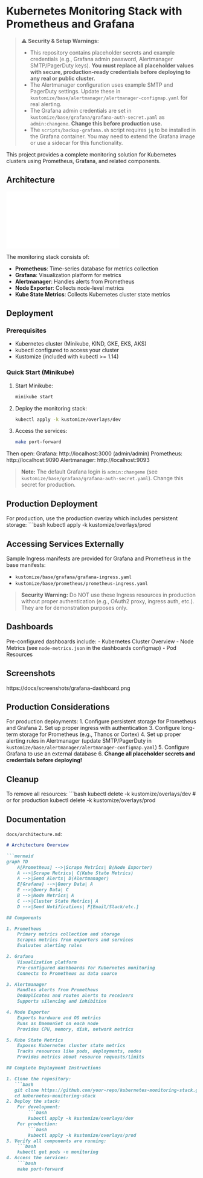 # Kubernetes Monitoring Stack with Prometheus and Grafana

> **⚠️ Security & Setup Warnings:**
> - This repository contains placeholder secrets and example credentials (e.g., Grafana admin password, Alertmanager SMTP/PagerDuty keys). **You must replace all placeholder values with secure, production-ready credentials before deploying to any real or public cluster.**
> - The Alertmanager configuration uses example SMTP and PagerDuty settings. Update these in `kustomize/base/alertmanager/alertmanager-configmap.yaml` for real alerting.
> - The Grafana admin credentials are set in `kustomize/base/grafana/grafana-auth-secret.yaml` as `admin:changeme`. **Change this before production use.**
> - The `scripts/backup-grafana.sh` script requires `jq` to be installed in the Grafana container. You may need to extend the Grafana image or use a sidecar for this functionality.

This project provides a complete monitoring solution for Kubernetes clusters using Prometheus, Grafana, and related components.

## Architecture

![Architecture Diagram](docs/architecture.md)

The monitoring stack consists of:
- **Prometheus**: Time-series database for metrics collection
- **Grafana**: Visualization platform for metrics
- **Alertmanager**: Handles alerts from Prometheus
- **Node Exporter**: Collects node-level metrics
- **Kube State Metrics**: Collects Kubernetes cluster state metrics

## Deployment

### Prerequisites
- Kubernetes cluster (Minikube, KIND, GKE, EKS, AKS)
- kubectl configured to access your cluster
- Kustomize (included with kubectl >= 1.14)

### Quick Start (Minikube)

1. Start Minikube:
   ```bash
   minikube start
2. Deploy the monitoring stack:
    ```bash
    kubectl apply -k kustomize/overlays/dev
3. Access the services:
    ```bash
    make port-forward

Then open:
    Grafana: http://localhost:3000 (admin/admin)
    Prometheus: http://localhost:9090
    Alertmanager: http://localhost:9093

> **Note:** The default Grafana login is `admin:changeme` (see `kustomize/base/grafana/grafana-auth-secret.yaml`). Change this secret for production.

## Production Deployment

For production, use the production overlay which includes persistent storage:
    ```bash
    kubectl apply -k kustomize/overlays/prod

## Accessing Services Externally

Sample Ingress manifests are provided for Grafana and Prometheus in the base manifests:
- `kustomize/base/grafana/grafana-ingress.yaml`
- `kustomize/base/prometheus/prometheus-ingress.yaml`

> **Security Warning:** Do NOT use these Ingress resources in production without proper authentication (e.g., OAuth2 proxy, ingress auth, etc.). They are for demonstration purposes only.

## Dashboards

Pre-configured dashboards include:
    - Kubernetes Cluster Overview
    - Node Metrics (see `node-metrics.json` in the dashboards configmap)
    - Pod Resources

## Screenshots

https://docs/screenshots/grafana-dashboard.png

## Production Considerations

For production deployments:
    1. Configure persistent storage for Prometheus and Grafana
    2. Set up proper ingress with authentication
    3. Configure long-term storage for Prometheus (e.g., Thanos or Cortex)
    4. Set up proper alerting rules in Alertmanager (update SMTP/PagerDuty in `kustomize/base/alertmanager/alertmanager-configmap.yaml`)
    5. Configure Grafana to use an external database
    6. **Change all placeholder secrets and credentials before deploying!**

## Cleanup

To remove all resources:
    ```bash
    kubectl delete -k kustomize/overlays/dev
    # or for production
    kubectl delete -k kustomize/overlays/prod

## Documentation

`docs/architecture.md`:
```markdown
# Architecture Overview

```mermaid
graph TD
    A[Prometheus] -->|Scrape Metrics| B(Node Exporter)
    A -->|Scrape Metrics| C(Kube State Metrics)
    A -->|Send Alerts| D(Alertmanager)
    E[Grafana] -->|Query Data| A
    E -->|Query Data| C
    B -->|Node Metrics| A
    C -->|Cluster State Metrics| A
    D -->|Send Notifications| F[Email/Slack/etc.]

## Components

1. Prometheus
    Primary metrics collection and storage
    Scrapes metrics from exporters and services
    Evaluates alerting rules

2. Grafana
    Visualization platform
    Pre-configured dashboards for Kubernetes monitoring
    Connects to Prometheus as data source

3. Alertmanager
    Handles alerts from Prometheus
    Deduplicates and routes alerts to receivers
    Supports silencing and inhibition

4. Node Exporter
    Exports hardware and OS metrics
    Runs as DaemonSet on each node
    Provides CPU, memory, disk, network metrics

5. Kube State Metrics
    Exposes Kubernetes cluster state metrics
    Tracks resources like pods, deployments, nodes
    Provides metrics about resource requests/limits

## Complete Deployment Instructions

1. Clone the repository:
   ```bash
   git clone https://github.com/your-repo/kubernetes-monitoring-stack.git
   cd kubernetes-monitoring-stack
2. Deploy the stack:
    For development:
        ```bash
        kubectl apply -k kustomize/overlays/dev
    For production:
        ```bash
        kubectl apply -k kustomize/overlays/prod
3. Verify all components are running:
    ```bash
    kubectl get pods -n monitoring
4. Access the services:
    ```bash
    make port-forward
